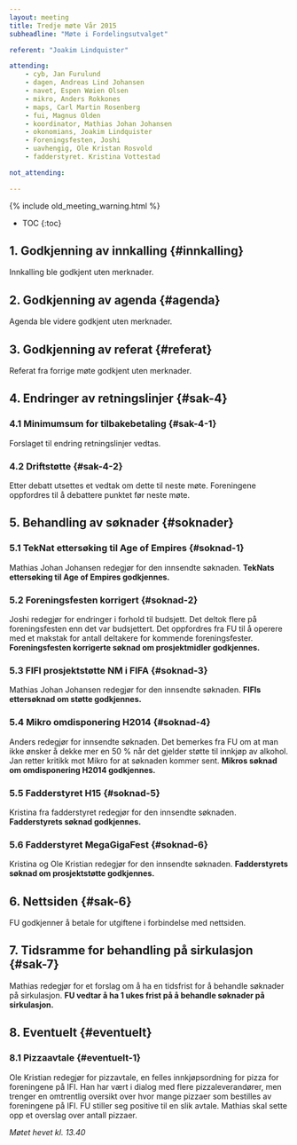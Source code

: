 ```yaml
---
layout: meeting
title: Tredje møte Vår 2015
subheadline: "Møte i Fordelingsutvalget"

referent: "Joakim Lindquister"

attending:
    - cyb, Jan Furulund
    - dagen, Andreas Lind Johansen
    - navet, Espen Wøien Olsen
    - mikro, Anders Rokkones 
    - maps, Carl Martin Rosenberg
    - fui, Magnus Olden
    - koordinator, Mathias Johan Johansen
    - okonomians, Joakim Lindquister
    - Foreningsfesten, Joshi
    - uavhengig, Ole Kristan Rosvold
    - fadderstyret. Kristina Vottestad

not_attending: 

--- 
```


{% include old_meeting_warning.html %}

* TOC
{:toc}


## 1. Godkjenning av innkalling {#innkalling}
Innkalling ble godkjent uten merknader.

## 2. Godkjenning av agenda {#agenda}
Agenda ble videre godkjent uten merknader.

## 3. Godkjenning av referat {#referat}
Referat fra forrige møte godkjent uten merknader.

## 4. Endringer av retningslinjer {#sak-4}
### 4.1 Minimumsum for tilbakebetaling {#sak-4-1}
Forslaget til endring retningslinjer vedtas.

### 4.2 Driftstøtte {#sak-4-2}
Etter debatt utsettes et vedtak om dette til neste møte. Foreningene oppfordres til å
debattere punktet før neste møte.

## 5. Behandling av søknader {#soknader}
### 5.1 TekNat ettersøking til Age of Empires {#soknad-1}
Mathias Johan Johansen redegjør for den innsendte søknaden.
**TekNats ettersøking til Age of Empires godkjennes.**

### 5.2 Foreningsfesten korrigert {#soknad-2}
Joshi redegjør for endringer i forhold til budsjett. Det deltok flere på foreningsfesten enn det var budsjettert.
Det oppfordres fra FU til å operere med et makstak for antall deltakere for kommende foreningsfester.
**Foreningsfesten korrigerte søknad om prosjektmidler godkjennes.**

### 5.3 FIFI prosjektstøtte NM i FIFA {#soknad-3}
Mathias Johan Johansen redegjør for den innsendte søknaden.
**FIFIs ettersøknad om støtte godkjennes.**

### 5.4 Mikro omdisponering H2014 {#soknad-4}
Anders redegjør for innsendte søknaden.
Det bemerkes fra FU om at man ikke ønsker å dekke mer en 50 % når det gjelder støtte til innkjøp av alkohol. 
Jan retter kritikk mot Mikro for at søknaden kommer sent.
**Mikros søknad om omdisponering H2014 godkjennes.**

### 5.5 Fadderstyret H15 {#soknad-5}
Kristina fra fadderstyret redegjør for den innsendte søknaden.
**Fadderstyrets søknad godkjennes.**

### 5.6 Fadderstyret MegaGigaFest {#soknad-6}
Kristina og Ole Kristian redegjør for den innsendte søknaden.
**Fadderstyrets søknad om prosjektstøtte godkjennes.**

## 6. Nettsiden {#sak-6}
FU godkjenner å betale for utgiftene i forbindelse med nettsiden.

## 7. Tidsramme for behandling på sirkulasjon {#sak-7}
Mathias redegjør for et forslag om å ha en tidsfrist for å behandle søknader på sirkulasjon.
**FU vedtar å ha 1 ukes frist på å behandle søknader på sirkulasjon.**

## 8. Eventuelt {#eventuelt}
### 8.1 Pizzaavtale {#eventuelt-1}
Ole Kristian redegjør for pizzavtale, en felles innkjøpsordning for pizza for foreningene på IFI. Han har vært i dialog med flere pizzaleverandører, men trenger en omtrentlig oversikt over hvor mange pizzaer som bestilles av foreningene på IFI.
FU stiller seg positive til en slik avtale. Mathias skal sette opp et overslag over antall pizzaer.

*Møtet hevet kl. 13.40*
